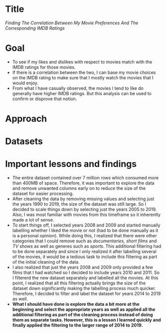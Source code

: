 # Title

*Finding The Correlation Between My Movie Preferences And The Corresponding IMDB Ratings*

# Goal

- To see if my likes and dislikes with respect to movies match with the IMDB ratings for those movies. 
- If there is a correlation between the two, I can base my movie choices on the IMDB rating to make sure that I mostly watch the movies that I would enjoy. 
- From what I have casually observed, the movies I tend to like do generally have higher IMDB ratings. But this analysis can be used to confirm or disprove that notion. 

# Approach

# Datasets

# Important lessons and findings

- The entire dataset contained over 7 million rows which consumed more than 400MB of space. Therefore, it was important to explore the data and remove unwanted columns early on to reduce the size of the dataset for easier processing. 
- After cleaning the data by removing missing values and selecting just the years 1990 to 2019, the size of the dataset was still large. So I decided to scale things down by selecting just the years 2005 to 2019. Also, I was most familiar with movies from this timeframe so it inherently made a lot of sense. 
- To start things off, I selected years 2008 and 2009 and started manually labelling whether I liked the movie or not (had to be done manually as it is a personal opinion). While doing this, I realized that there were other categories that I could remove such as *documentaries, short films* and *TV shows* as well as generes such as *sports*. This additional filtering had to be done separately and since I only realized it after labelling several of the movies, it would be a tedious task to include this filtering as part of the initial cleaning of the data. 
- I also realized that just the years 2008 and 2009 only provided a few films that I had watched so I decided to include years 2010 and 2011. So I filtererd the new dataset separately and labelled all the movies. At this point, I realized that all this filtering actually brings the size of the dataset down significantly making the labelling process much quicker. Therefore, I decided to filter and label the dataset for years 2014 to 2019 as well. 
- **What I should have done is explore the data a bit more at the beginning and select the appropriate years as well as applied all the additional filtering as part of the cleaning process instead of doing them as separate tasks. However, this is a lesson I learned quickly and finally applied the filtering to the larger range of 2014 to 2019.**
